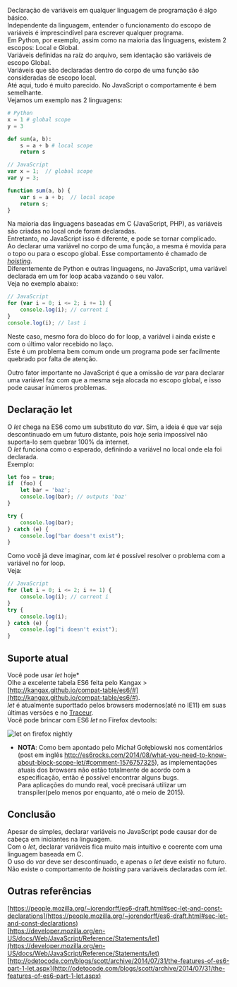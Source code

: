 <!--
layout: post
title: O que você precisa saber sobre block scope - let
date: 2014-08-28T01:58:23.465Z
comments: true
published: true
keywords:
description: Uma introdução a block scope na ES6
categories: scope, articles, basics
authorName: Jaydson Gomes
authorLink: http://twitter.com/jaydson
authorDescription: Web Carpenter - BrazilJS - http://nasc.io
authorPicture: https://s.gravatar.com/avatar/572696200604e59baa59ee90d61f7d02?s=80
-->
<!--more-->
Declaração de variáveis em qualquer linguagem de programação é algo básico.  
Independente da linguagem, entender o funcionamento do escopo de variáveis é imprescindível para escrever qualquer programa.  
Em Python, por exemplo, assim como na maioria das linguagens, existem 2 escopos: Local e Global.  
Variáveis definidas na raíz do arquivo, sem identação são variáveis de escopo Global.  
Variáveis que são declaradas dentro do corpo de uma função são consideradas de escopo local.  
Até aqui, tudo é muito parecido. No JavaScript o comportamente é bem semelhante.  
Vejamos um exemplo nas 2 linguagens:  
```python
# Python
x = 1 # global scope
y = 3

def sum(a, b):
	s = a + b # local scope
	return s
```

```javascript
// JavaScript
var x = 1;  // global scope
var y = 3;

function sum(a, b) {
	var s = a + b;  // local scope
	return s;
}
```
Na maioria das linguagens baseadas em C (JavaScript, PHP), as variáveis são criadas no local onde foram declaradas.  
Entretanto, no JavaScript isso é diferente, e pode se tornar complicado.  
Ao declarar uma variável no corpo de uma função, a mesma é movida para o topo ou para o escopo global. Esse comportamento é chamado de [_hoisting_](https://developer.mozilla.org/en-US/docs/Web/JavaScript/Reference/Statements/var#var_hoisting).  
Diferentemente de Python e outras linguagens, no JavaScript, uma variável declarada em um for loop acaba vazando o seu valor.  
Veja no exemplo abaixo:  
```javascript
// JavaScript
for (var i = 0; i <= 2; i += 1) {
	console.log(i); // current i
}
console.log(i); // last i
```
Neste caso, mesmo fora do bloco do for loop, a variável i ainda existe e com o último valor recebido no laço.  
Este é um problema bem comum onde um programa pode ser facilmente quebrado por falta de atenção.  

Outro fator importante no JavaScript é que a omissão de _var_ para declarar uma variável faz com que a mesma seja alocada no escopo global, e isso pode causar inúmeros problemas.  

## Declaração let
O _let_ chega na ES6 como um substituto do _var_. Sim, a ideia é que var seja descontinuado em um futuro distante, pois hoje seria impossível não suporta-lo sem quebrar 100% da internet.  
O _let_ funciona como o esperado, definindo a variável no local onde ela foi declarada.  
Exemplo:  
```javascript
let foo = true;
if  (foo) {
	let bar = 'baz';
	console.log(bar); // outputs 'baz'
}

try {
	console.log(bar);
} catch (e) {
	console.log("bar doesn't exist");
}
```
Como você já deve imaginar, com _let_ é possível resolver o problema com a variável no for loop.  
Veja:  
```javascript
// JavaScript
for (let i = 0; i <= 2; i += 1) {
	console.log(i); // current i
}
try {
	console.log(i);
} catch (e) {
	console.log("i doesn't exist");
}
```

## Suporte atual
Você pode usar _let_ hoje*  
Olhe a excelente tabela ES6 feita pelo Kangax > [http://kangax.github.io/compat-table/es6/#](http://kangax.github.io/compat-table/es6/#).  
_let_ é atualmente suporttado pelos browsers modernos(até no IE11) em suas últimas versões e no [Traceur](https://github.com/google/traceur-compiler).  
Você pode brincar com ES6 _let_ no Firefox devtools:  

![let on firefox nightly](/img/let.gif)  

* __NOTA__: Como bem apontado pelo Michał Gołębiowski nos comentários (post em inglês http://es6rocks.com/2014/08/what-you-need-to-know-about-block-scope-let/#comment-1576757325), as implementações atuais dos browsers não estão totalmente de acordo com a especificação, então é possível encontrar alguns bugs.  
Para aplicações do mundo real, você precisará utilizar um transpiler(pelo menos por enquanto, até o meio de 2015).  

## Conclusão
Apesar de simples, declarar variáveis no JavaScript pode causar dor de cabeça em iniciantes na linguagem.  
Com o _let_, declarar variáveis fica muito mais intuítivo e coerente com uma linguagem baseada em C.  
O uso do _var_ deve ser descontinuado, e apenas o _let_ deve existir no futuro.  
Não existe o comportamento de _hoisting_ para variáveis declaradas com _let_.  

## Outras referências  
[https://people.mozilla.org/~jorendorff/es6-draft.html#sec-let-and-const-declarations](https://people.mozilla.org/~jorendorff/es6-draft.html#sec-let-and-const-declarations)  
[https://developer.mozilla.org/en-US/docs/Web/JavaScript/Reference/Statements/let](https://developer.mozilla.org/en-US/docs/Web/JavaScript/Reference/Statements/let)  
[http://odetocode.com/blogs/scott/archive/2014/07/31/the-features-of-es6-part-1-let.aspx](http://odetocode.com/blogs/scott/archive/2014/07/31/the-features-of-es6-part-1-let.aspx)  
